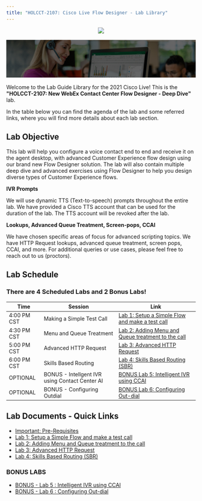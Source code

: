 ```yaml
---
title: "HOLCCT-2107: Cisco Live Flow Designer - Lab Library"
---
```

<p align="center">
  <img src="https://ayankovs-ccp-s3.s3.eu-west-3.amazonaws.com/CiscoLiveLogo.jpg">
</p>

![Banner](images/wxccbanner.jpg)

Welcome to the Lab Guide Library for the 2021 Cisco Live! This is the **"HOLCCT-2107: New WebEx Contact Center Flow Designer - Deep Dive"** lab. 

In the table below you can find the agenda of the lab and some referred links, where you will find more details about each lab section.

## Lab Objective

This lab will help you configure a voice contact end to end and receive it on the agent desktop, with advanced Customer Experience flow design using our brand new Flow Designer solution.
The lab will also contain multiple deep dive and advanced exercises using Flow Designer to help you design diverse types of Customer Experience flows.

**IVR Prompts**

We will use dynamic TTS (Text-to-speech) prompts throughout the entire lab. We have provided a Cisco TTS account that can be used for the duration of the lab. The TTS account will be revoked after the lab.

**Lookups, Advanced Queue Treatment, Screen-pops, CCAI**

We have chosen specific areas of focus for advanced scripting topics. We have HTTP Request lookups, advanced queue treatment, screen pops, CCAI, and more. For additional queries or use cases, please feel free to reach out to us (proctors).

## Lab Schedule

### There are 4 Scheduled Labs and 2 Bonus Labs!

| Time | Session | Link |
| ---- | ------- | ----------------- |
| 4:00 PM CST | Making a Simple Test Call |  [Lab 1: Setup a Simple Flow and make a test call](labslive/lab1.md) |
| 4:30 PM CST | Menu and Queue Treatment | [Lab 2: Adding Menu and Queue treatment to the call](labslive/lab2.md) |
| 5:00 PM CST | Advanced HTTP Request | [Lab 3: Advanced HTTP Request](labslive/lab3.md)|
| 6:00 PM CST | Skills Based Routing | [Lab 4: Skills Based Routing (SBR)](labslive/lab4.md) |
| OPTIONAL | BONUS - Intellgent IVR using Contact Center AI |  [BONUS Lab 5: Intelligent IVR using CCAI](labslive/lab5.md) |
| OPTIONAL | BONUS - Configuring Outdial | [BONUS Lab 6: Configuring Out-dial](labslive/lab6.md) |


## Lab Documents - Quick Links

* [Important: Pre-Requisites](labslive/prereq.md)
* [Lab 1: Setup a Simple Flow and make a test call](labslive/lab1.md)
* [Lab 2: Adding Menu and Queue treatment to the call](labslive/lab2.md)
* [Lab 3: Advanced HTTP Request](labslive/lab3.md)
* [Lab 4: Skills Based Routing (SBR)](labslive/lab4.md)
### BONUS LABS
* [BONUS - Lab 5 : Intelligent IVR using CCAI](labslive/lab5.md)
* [BONUS - Lab 6 : Configuring Out-dial](labslive/lab6.md)